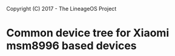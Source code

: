 Copyright (C) 2017 - The LineageOS Project

Common device tree for Xiaomi msm8996 based devices
==============
